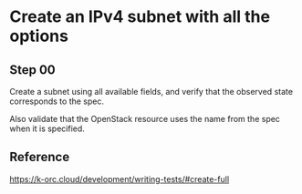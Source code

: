 # Create an IPv4 subnet with all the options

## Step 00

Create a subnet using all available fields, and verify that the observed state corresponds to the spec.

Also validate that the OpenStack resource uses the name from the spec when it is specified.

## Reference

https://k-orc.cloud/development/writing-tests/#create-full
